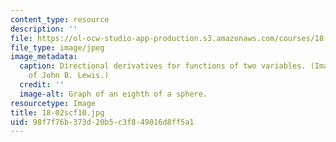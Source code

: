 ```yaml
---
content_type: resource
description: ''
file: https://ol-ocw-studio-app-production.s3.amazonaws.com/courses/18-02sc-multivariable-calculus-fall-2010/98f7f76b373d20b5c3f849016d8ff5a1_18-02scf10.jpg
file_type: image/jpeg
image_metadata:
  caption: Directional derivatives for functions of two variables. (Image courtesy
    of John B. Lewis.)
  credit: ''
  image-alt: Graph of an eighth of a sphere.
resourcetype: Image
title: 18-02scf10.jpg
uid: 98f7f76b-373d-20b5-c3f8-49016d8ff5a1
---
```


